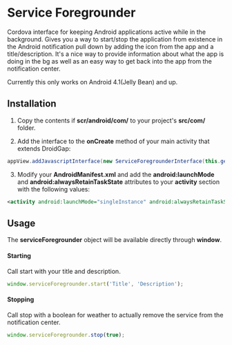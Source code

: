 # Service Foregrounder

Cordova interface for keeping Android applications active while in the background. Gives you a way to start/stop the application from existence in the Android notification pull down by adding the icon from the app and a title/description. It's a nice way to provide information about what the app is doing in the bg as well as an easy way to get back into the app from the notification center.

Currently this only works on Android 4.1(Jelly Bean) and up.

## Installation

1) Copy the contents if **scr/android/com/** to your project's **src/com/** folder.

2) Add the interface to the **onCreate** method of your main activity that extends DroidGap:
```java
appView.addJavascriptInterface(new ServiceForegrounderInterface(this.getContext(), {YourMainActivity}.class, R.drawable.icon), "serviceForegrounder");
```

3) Modify your **AndroidManifest.xml** and add the **android:launchMode** and **android:alwaysRetainTaskState** attributes to your **activity** section with the following values:
```xml
<activity android:launchMode="singleInstance" android:alwaysRetainTaskState="true">
```

## Usage

The **serviceForegrounder** object will be available directly through **window**.

#### Starting

Call start with your title and description.
```javascript
window.serviceForegrounder.start('Title', 'Description');
```

#### Stopping

Call stop with a boolean for weather to actually remove the service from the notification center.
```javascript
window.serviceForegrounder.stop(true);
```

